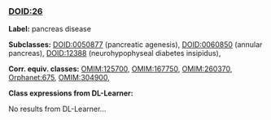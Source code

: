 
### [DOID:26](http://purl.obolibrary.org/obo/DOID_26)
**Label:** pancreas disease

**Subclasses:** [DOID:0050877](http://purl.obolibrary.org/obo/DOID_0050877) (pancreatic agenesis), [DOID:0060850](http://purl.obolibrary.org/obo/DOID_0060850) (annular pancreas), [DOID:12388](http://purl.obolibrary.org/obo/DOID_12388) (neurohypophyseal diabetes insipidus), 

**Corr. equiv. classes:** [OMIM:125700](http://purl.obolibrary.org/obo/OMIM_125700), [OMIM:167750](http://purl.obolibrary.org/obo/OMIM_167750), [OMIM:260370](http://purl.obolibrary.org/obo/OMIM_260370), [Orphanet:675](http://www.orpha.net/ORDO/Orphanet_675), [OMIM:304900](http://purl.obolibrary.org/obo/OMIM_304900), 

**Class expressions from DL-Learner:**

No results from DL-Learner...



